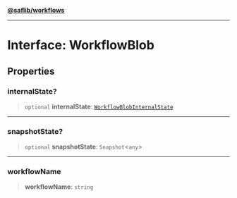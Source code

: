 [**@saflib/workflows**](../index.md)

***

# Interface: WorkflowBlob

## Properties

### internalState?

> `optional` **internalState**: [`WorkflowBlobInternalState`](WorkflowBlobInternalState.md)

***

### snapshotState?

> `optional` **snapshotState**: `Snapshot`\<`any`\>

***

### workflowName

> **workflowName**: `string`
